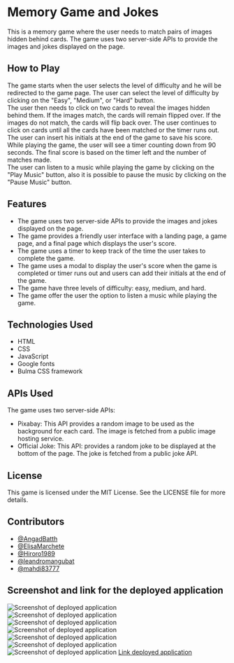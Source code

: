 # Memory Game and Jokes

This is a memory game where the user needs to match pairs of images hidden behind cards. The game uses two server-side APIs to provide the images and jokes displayed on the page.

## How to Play

The game starts when the user selects the level of difficulty and he will be redirected to the game page. The user can select the level of difficulty by clicking on the "Easy", "Medium", or "Hard" button.  
The user then needs to click on two cards to reveal the images hidden behind them. If the images match, the cards will remain flipped over. If the images do not match, the cards will flip back over. The user continues to click on cards until all the cards have been matched or the timer runs out.  
The user can insert his initials at the end of the game to save his score. While playing the game, the user will see a timer counting down from 90 seconds. The final score is based on the timer left and the number of matches made.  
The user can listen to a music while playing the game by clicking on the "Play Music" button, also it is possible to pause the music by clicking on the "Pause Music" button.

## Features

- The game uses two server-side APIs to provide the images and jokes displayed on the page.
- The game provides a friendly user interface with a landing page, a game page, and a final page which displays the user's score.
- The game uses a timer to keep track of the time the user takes to complete the game.
- The game uses a modal to display the user's score when the game is completed or timer runs out and users can add their initials at the end of the game.
- The game have three levels of difficulty: easy, medium, and hard.
- The game offer the user the option to listen a music while playing the game.

## Technologies Used

- HTML
- CSS
- JavaScript
- Google fonts
- Bulma CSS framework

## APIs Used

The game uses two server-side APIs:

- Pixabay: This API provides a random image to be used as the background for each card. The image is fetched from a public image hosting service.
- Official Joke: This API: provides a random joke to be displayed at the bottom of the page. The joke is fetched from a public joke API.

## License

This game is licensed under the MIT License. See the LICENSE file for more details.

## Contributors

- [@AngadBatth](https://github.com/AngadBatth)
- [@ElisaMarchete](https://github.com/ElisaMarchete)
- [@Hiroro1989](https://github.com/Hiroro1989)
- [@leandromangubat](https://github.com/leandromangubat)
- [@mahdi83777](https://github.com/mahdi83777)

## Screenshot and link for the deployed application

![Screenshot of deployed application](./Assets/screenshots/screenshot1.png)
![Screenshot of deployed application](./Assets/screenshots/screenshot2.png)
![Screenshot of deployed application](./Assets/screenshots/screenshot3.png)
![Screenshot of deployed application](./Assets/screenshots/screenshot4.png)
![Screenshot of deployed application](./Assets/screenshots/screenshot5.png)
![Screenshot of deployed application](./Assets/screenshots/screenshot6.png)
![Screenshot of deployed application](./Assets/screenshots/screenshot7.png)
[Link deployed application](https://elisamarchete.github.io/Memory-Game/game.html)
